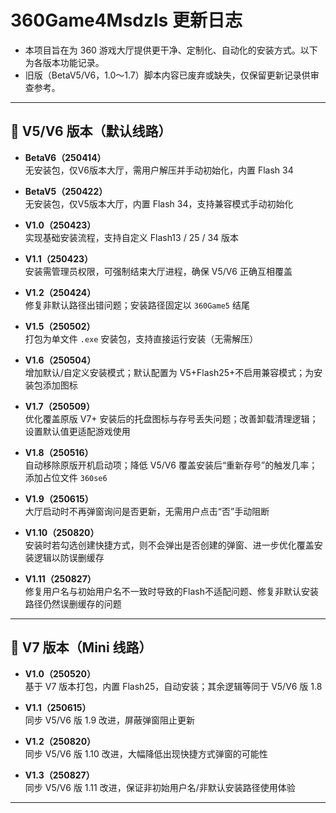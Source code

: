 # 360Game4Msdzls 更新日志

- 本项目旨在为 360 游戏大厅提供更干净、定制化、自动化的安装方式。以下为各版本功能记录。
- 旧版（BetaV5/V6，1.0～1.7）脚本内容已废弃或缺失，仅保留更新记录供审查参考。

---

## 🧩 V5/V6 版本（默认线路）

- **BetaV6（250414）**  
  无安装包，仅V6版本大厅，需用户解压并手动初始化，内置 Flash 34

- **BetaV5（250422）**  
  无安装包，仅V5版本大厅，内置 Flash 34，支持兼容模式手动初始化

- **V1.0（250423）**  
  实现基础安装流程，支持自定义 Flash13 / 25 / 34 版本

- **V1.1（250423）**  
  安装需管理员权限，可强制结束大厅进程，确保 V5/V6 正确互相覆盖

- **V1.2（250424）**  
  修复非默认路径出错问题；安装路径固定以 `360Game5` 结尾

- **V1.5（250502）**  
  打包为单文件 `.exe` 安装包，支持直接运行安装（无需解压）

- **V1.6（250504）**  
  增加默认/自定义安装模式；默认配置为 V5+Flash25+不启用兼容模式；为安装包添加图标

- **V1.7（250509）**  
  优化覆盖原版 V7+ 安装后的托盘图标与存号丢失问题；改善卸载清理逻辑；设置默认值更适配游戏使用

- **V1.8（250516）**  
  自动移除原版开机启动项；降低 V5/V6 覆盖安装后“重新存号”的触发几率；添加占位文件 `360se6`

- **V1.9（250615）**  
  大厅启动时不再弹窗询问是否更新，无需用户点击“否”手动阻断

- **V1.10（250820）**  
  安装时若勾选创建快捷方式，则不会弹出是否创建的弹窗、进一步优化覆盖安装逻辑以防误删缓存  

- **V1.11（250827）**  
  修复用户名与初始用户名不一致时导致的Flash不适配问题、修复非默认安装路径仍然误删缓存的问题 

---

## 🧪 V7 版本（Mini 线路）

- **V1.0（250520）**  
  基于 V7 版本打包，内置 Flash25，自动安装；其余逻辑等同于 V5/V6 版 1.8

- **V1.1（250615）**  
  同步 V5/V6 版 1.9 改进，屏蔽弹窗阻止更新

- **V1.2（250820）**  
  同步 V5/V6 版 1.10 改进，大幅降低出现快捷方式弹窗的可能性

- **V1.3（250827）**  
  同步 V5/V6 版 1.11 改进，保证非初始用户名/非默认安装路径使用体验

---
